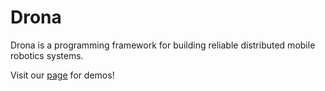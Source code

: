 # Drona
Drona is a programming framework for building reliable distributed mobile robotics systems.


Visit our [page](https://drona-org.github.io/Drona-Website/ "Drona-Website") for demos!



